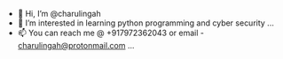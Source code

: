 - 👋 Hi, I’m @charulingah
- 👀 I’m interested in learning python programming and cyber security ...
- 📫 You can reach me @ +917972362043 or email - charulingah@protonmail.com ...

<!---
charulingah/charulingah is a ✨ special ✨ repository because its `README.md` (this file) appears on your GitHub profile.
You can click the Preview link to take a look at your changes.
--->
